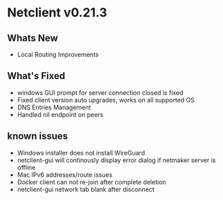 # Netclient v0.21.3

## Whats New
- Local Routing Improvements
## What's Fixed
- windows GUI prompt for server connection closed is fixed
- Fixed client version auto upgrades, works on all supported OS
- DNS Entries Management
- Handled nil endpoint on peers
## known issues
- Windows installer does not install WireGuard
- netclient-gui will continously display error dialog if netmaker server is offline
- Mac IPv6 addresses/route issues
- Docker client can not re-join after complete deletion
- netclient-gui network tab blank after disconnect
